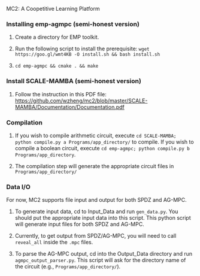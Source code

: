 MC2: A Coopetitive Learning Platform

### Installing emp-agmpc (semi-honest version)

1. Create a directory for EMP toolkit.

2. Run the following script to install the prerequisite:
`wget https://goo.gl/wmt4KB -O install.sh && bash install.sh`

3. `cd emp-agmpc && cmake . && make`

### Install SCALE-MAMBA (semi-honest version)

1. Follow the instruction in this PDF file:  https://github.com/wzheng/mc2/blob/master/SCALE-MAMBA/Documentation/Documentation.pdf

### Compilation

1. If you wish to compile arithmetic circuit, execute  `cd SCALE-MAMBA; python compile.py a Programs/app_directory/` to compile.
If you wish to compile a boolean circuit, execute `cd emp-agmpc; python compile.py b Programs/app_directory`. 

2. The compilation step will generate the appropriate circuit files in `Programs/app_directory/`

### Data I/O

For now, MC2 supports file input and output for both SPDZ and AG-MPC.

1. To generate input data, cd to Input_Data and run `gen_data.py`. You should put the appropriate input data into this script. This python script will generate input files for both SPDZ and AG-MPC.

2. Currently, to get output from SPDZ/AG-MPC, you will need to call `reveal_all` inside the `.mpc` files.

3. To parse the AG-MPC output, cd into the Output_Data directory and run `agmpc_output_parser.py`. This script will ask for the directory name of the circuit (e.g., `Programs/app_directory/`).